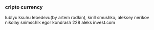 ### cripto currency
lublyu ksuhu lebedevu(by artem rodkin),
kirill smushko,
aleksey nerikov
nikolay snimschik
egor kondrash 228
aleks invest.com
